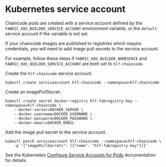 # Kubernetes service account

Chaincode pods are created with a service account defined by the `FABRIC_K8S_BUILDER_SERVICE_ACCOUNT` environment variable, or the `default` service account if the variable is not set.

If your chaincode images are published to registries which require credentials, you will need to add image pull secrets to the service account.

For example, follow these steps if `FABRIC_K8S_BUILDER_NAMESPACE` and `FABRIC_K8S_BUILDER_SERVICE_ACCOUNT` are both set to `hlf-chaincode`.

Create the `hlf-chaincode` service account.

```shell
kubectl create serviceaccount hlf-chaincode --namespace=hlf-chaincode
```

Create an imagePullSecret.

```shell
kubectl create secret docker-registry hlf-fabregistry-key --namespace=hlf-chaincode \
    --docker-server=DOCKER_SERVER \
    --docker-username=DOCKER_USERNAME \
    --docker-password=DOCKER_PASSWORD \
    --docker-email=DOCKER_EMAIL
```

Add the image pull secret to the service account.

```shell
kubectl patch serviceaccount hlf-chaincode --namespace=hlf-chaincode \
    -p '{"imagePullSecrets": [{"name": "hlf-fabregistry-key"}]}'
```

See the Kubernetes [Configure Service Accounts for Pods](https://kubernetes.io/docs/tasks/configure-pod-container/configure-service-account/#add-imagepullsecrets-to-a-service-account) documentation for details.
